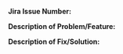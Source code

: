 <!--
  Please fill out all sections below. 
  Lines starting with <!-- are comments and will not be visible in the final PR.
-->

<!-- Jira Issue Number: Reference the Jira ticket this PR addresses (e.g., MATTER-123) -->
**Jira Issue Number:** 

<!-- Briefly describe the problem or feature addressed by this PR -->
**Description of Problem/Feature:**

<!-- Clearly explain the solution or fix implemented in this PR -->
**Description of Fix/Solution:**